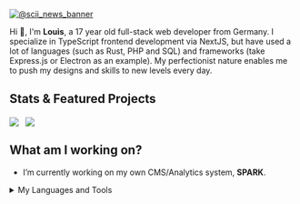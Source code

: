 
[![@scii_news_banner](https://github.com/codedotspirit/codedotspirit/assets/66965600/43f0d857-22d2-492f-a446-b1c8955147e2)](https://github.com/codedotspirit/at-scii)

Hi 👋, I'm **Louis**, a 17 year old full-stack web developer from Germany. I specialize in TypeScript frontend development via NextJS, but have used a lot of languages (such as Rust, PHP and SQL) and frameworks (take Express.js or Electron as an example). My perfectionist nature enables me to push my designs and skills to new levels every day.

## Stats & Featured Projects
<a href="https://github.com/codedotspirit/at-scii" style="text-decoration: none;"><img align="center" src="https://github-readme-stats.vercel.app/api/pin/?username=codedotspirit&repo=at-scii&theme=dark&border_color=0b0b0b&bg_color=0b0b0b&border_radius=16&text_color=ffffff&icon_color=e30449" /></a>
&nbsp;
<a href="https://github.com/codedotspirit/Website"><img align="center" src="https://github-readme-stats.vercel.app/api/pin/?username=codedotspirit&repo=Website&theme=dark&border_color=0b0b0b&bg_color=0b0b0b&border_radius=16&text_color=ffffff&icon_color=e30449" /></a>

## What am I working on?
- I’m currently working on my own CMS/Analytics system, **SPARK**.

<details>
  <summary>My Languages and Tools</summary>
  
  #### Programming Languages:
  <p align="left">
    <a href="https://developer.mozilla.org/en-US/docs/Web/JavaScript" target="_blank" rel="noreferrer"><img src="https://raw.githubusercontent.com/devicons/devicon/master/icons/javascript/javascript-original.svg" alt="javascript" width="40" height="40"/></a>
    <a href="https://www.typescriptlang.org/" target="_blank" rel="noreferrer"><img src="https://raw.githubusercontent.com/devicons/devicon/master/icons/typescript/typescript-original.svg" alt="typescript" width="40" height="40"/></a>
    <a href="https://www.rust-lang.org" target="_blank" rel="noreferrer"><img src="https://raw.githubusercontent.com/devicons/devicon/master/icons/rust/rust-plain.svg" alt="rust" width="40" height="40"/></a>
  </p>
  
  #### Frontend Development:
  <p align="left">
    <a href="https://www.w3schools.com/css/" target="_blank" rel="noreferrer"><img src="https://raw.githubusercontent.com/devicons/devicon/master/icons/css3/css3-original-wordmark.svg" alt="css3" width="40" height="40"/></a>
    <a href="https://www.w3.org/html/" target="_blank" rel="noreferrer"><img src="https://raw.githubusercontent.com/devicons/devicon/master/icons/html5/html5-original-wordmark.svg" alt="html5" width="40" height="40"/></a>
    <a href="https://tailwindcss.com/" target="_blank" rel="noreferrer"><img src="https://www.vectorlogo.zone/logos/tailwindcss/tailwindcss-icon.svg" alt="tailwind" width="40" height="40"/></a>
    <a href="https://reactjs.org/" target="_blank" rel="noreferrer"><img src="https://raw.githubusercontent.com/devicons/devicon/master/icons/react/react-original-wordmark.svg" alt="react" width="40" height="40"/></a>
    <a href="https://nextjs.org/" target="_blank" rel="noreferrer"><img src="https://cdn.worldvectorlogo.com/logos/nextjs-2.svg" alt="nextjs" width="40" height="40"/></a>
  </p>
  
  #### Backend Development:
  <p align="left">
    <a href="https://www.nginx.com" target="_blank" rel="noreferrer"><img src="https://raw.githubusercontent.com/devicons/devicon/master/icons/nginx/nginx-original.svg" alt="nginx" width="40" height="40"/></a>
    <a href="https://nodejs.org" target="_blank" rel="noreferrer"><img src="https://raw.githubusercontent.com/devicons/devicon/master/icons/nodejs/nodejs-original-wordmark.svg" alt="nodejs" width="40" height="40"/></a>
    <a href="https://expressjs.com" target="_blank" rel="noreferrer"><img src="https://raw.githubusercontent.com/devicons/devicon/master/icons/express/express-original-wordmark.svg" alt="express" width="40" height="40"/></a>
  </p>
  
  #### Databases
  <p align="left">
    <a href="https://surrealdb.com/" target="_blank" rel="noreferrer"><img src="https://raw.githubusercontent.com/surrealdb/.github/main/img/icon.png" alt="surrealdb" width="40" height="40"/></a>
    <a href="https://mariadb.org/" target="_blank" rel="noreferrer"><img src="https://www.vectorlogo.zone/logos/mariadb/mariadb-icon.svg" alt="mariadb" width="40" height="40"/></a> 
    <a href="https://www.mysql.com/" target="_blank" rel="noreferrer"><img src="https://raw.githubusercontent.com/devicons/devicon/master/icons/mysql/mysql-original-wordmark.svg" alt="mysql" width="40" height="40"/></a>
  </p>
  
  #### Devops
  <p align="left">
    <a href="https://www.docker.com/" target="_blank" rel="noreferrer"><img src="https://raw.githubusercontent.com/devicons/devicon/master/icons/docker/docker-original-wordmark.svg" alt="docker" width="40" height="40"/></a>
    <a href="https://www.gnu.org/software/bash/" target="_blank" rel="noreferrer"><img src="https://www.vectorlogo.zone/logos/gnu_bash/gnu_bash-icon.svg" alt="bash" width="40" height="40"/></a>
  </p>
  
  #### Frameworks
  <p align="left">
    <a href="https://www.electronjs.org" target="_blank" rel="noreferrer"><img src="https://raw.githubusercontent.com/devicons/devicon/master/icons/electron/electron-original.svg" alt="electron" width="40" height="40"/></a>
  </p>
  
  #### Software
  <p align="left">
    <a href="https://www.figma.com/" target="_blank" rel="noreferrer"><img src="https://www.vectorlogo.zone/logos/figma/figma-icon.svg" alt="figma" width="40" height="40"/></a>
    <a href="https://www.photoshop.com/en" target="_blank" rel="noreferrer"><img src="https://raw.githubusercontent.com/devicons/devicon/master/icons/photoshop/photoshop-line.svg" alt="photoshop" width="40" height="40"/></a>
    <a href="https://postman.com" target="_blank" rel="noreferrer"><img src="https://www.vectorlogo.zone/logos/getpostman/getpostman-icon.svg" alt="postman" width="40" height="40"/></a>
    <a href="https://insomnia.rest" target="_blank" rel="noreferrer"><img src="https://insomnia.rest/images/insomnia-logo.svg" alt="insomnia" width="40" height="40"/></a>
  </p>
  
  #### Other 
  <p align="left">
    <a href="https://www.linux.org/" target="_blank" rel="noreferrer"><img src="https://raw.githubusercontent.com/devicons/devicon/master/icons/linux/linux-original.svg" alt="linux" width="40" height="40"/></a>
    <a href="https://git-scm.com/" target="_blank" rel="noreferrer"><img src="https://www.vectorlogo.zone/logos/git-scm/git-scm-icon.svg" alt="git" width="40" height="40"/></a>
    <a href="https://www.arduino.cc/" target="_blank" rel="noreferrer"><img src="https://cdn.worldvectorlogo.com/logos/arduino-1.svg" alt="arduino" width="40" height="40"/></a>
  </p>
</details>
